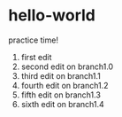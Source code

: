 # hello-world
practice time!

1. first edit
2. second edit on branch1.0
3. third edit on branch1.1
4. fourth edit on branch1.2
5. fifth edit on branch1.3
6. sixth edit on branch1.4
